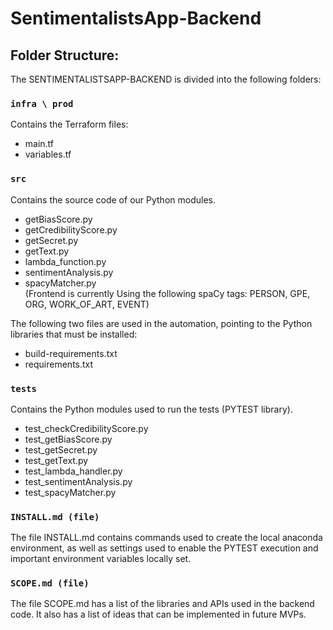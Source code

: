 # SentimentalistsApp-Backend

## Folder Structure:

The SENTIMENTALISTSAPP-BACKEND is divided into the following folders:

### `infra \ prod`
Contains the Terraform files:<br />
  -  main.tf<br />
  -  variables.tf<br />

### `src`
Contains the source code of our Python modules.<br />
  -  getBiasScore.py<br />
  -  getCredibilityScore.py<br />
  -  getSecret.py<br />
  -  getText.py<br />
  -  lambda_function.py<br />
  -  sentimentAnalysis.py<br />
  -  spacyMatcher.py<br />
     (Frontend is currently Using the following spaCy tags: PERSON, GPE, ORG, WORK_OF_ART, EVENT)

The following two files are used in the automation, pointing to the Python libraries that must be installed:<br />
  -  build-requirements.txt<br />
  -  requirements.txt<br />

### `tests`
Contains the Python modules used to run the tests (PYTEST library).<br />
  -  test_checkCredibilityScore.py<br />
  -  test_getBiasScore.py<br />
  -  test_getSecret.py<br />
  -  test_getText.py<br />
  -  test_lambda_handler.py<br />
  -  test_sentimentAnalysis.py<br />
  -  test_spacyMatcher.py<br />

### `INSTALL.md (file)`
The file INSTALL.md contains commands used to create the local anaconda environment, as well as settings used to enable the PYTEST execution and important environment variables locally set.

### `SCOPE.md (file)`
The file SCOPE.md has a list of the libraries and APIs used in the backend code. It also has a list of ideas that can be implemented in future MVPs.
